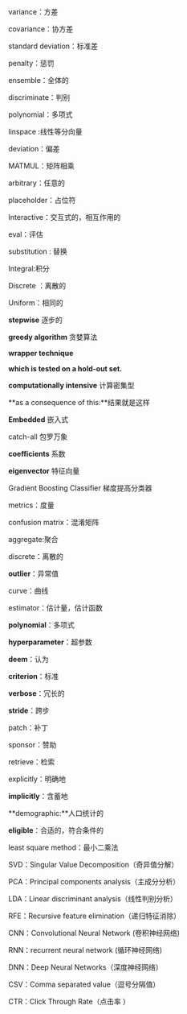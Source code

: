 variance：方差

covariance：协方差

standard deviation：标准差

penalty：惩罚

ensemble：全体的

discriminate：判别

polynomial：多项式

linspace :线性等分向量

deviation：偏差

MATMUL：矩阵相乘

arbitrary：任意的

placeholder：占位符

Interactive：交互式的，相互作用的

eval：评估

substitution : 替换

Integral:积分

Discrete ：离散的

Uniform：相同的

**stepwise** 逐步的

**greedy algorithm**  贪婪算法

**wrapper technique**

**which is tested on a hold-out set.**

**computationally intensive**  计算密集型

**as a consequence of this:**结果就是这样

**Embedded** 嵌入式

catch-all  包罗万象

**coefficients** 系数

**eigenvector** 特征向量

Gradient Boosting Classifier 梯度提高分类器

metrics：度量

confusion matrix：混淆矩阵

aggregate:聚合

discrete：离散的

**outlier**：异常值

curve：曲线

estimator：估计量，估计函数

**polynomial**：多项式

**hyperparameter**：超参数

**deem**：认为

**criterion**：标准

**verbose**：冗长的

**stride**：跨步

patch：补丁

sponsor：赞助

retrieve：检索

explicitly：明确地

**implicitly**：含蓄地

**demographic:**人口统计的

**eligible**：合适的，符合条件的

least square method：最小二乘法

SVD：Singular Value Decomposition（奇异值分解）

PCA：Principal components analysis（主成分分析）

LDA：Linear discriminant analysis（线性判别分析）

RFE：Recursive feature elimination（递归特征消除）

CNN：Convolutional Neural Network (卷积神经网络)

RNN：recurrent neural network  (循环神经网络)

DNN：Deep Neural Networks（深度神经网络）

CSV：Comma separated value（逗号分隔值）

CTR：Click Through Rate（点击率 ）